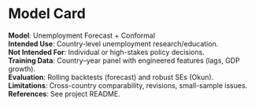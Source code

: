 # Model Card
**Model**: Unemployment Forecast + Conformal  
**Intended Use**: Country-level unemployment research/education.  
**Not Intended For**: Individual or high-stakes policy decisions.  
**Training Data**: Country–year panel with engineered features (lags, GDP growth).  
**Evaluation**: Rolling backtests (forecast) and robust SEs (Okun).  
**Limitations**: Cross-country comparability, revisions, small-sample issues.  
**References**: See project README.
